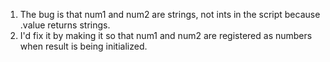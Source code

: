 1. The bug is that num1 and num2 are strings, not ints in the script because .value returns strings.
2. I'd fix it by making it so that num1 and num2 are registered as numbers when result is being initialized.